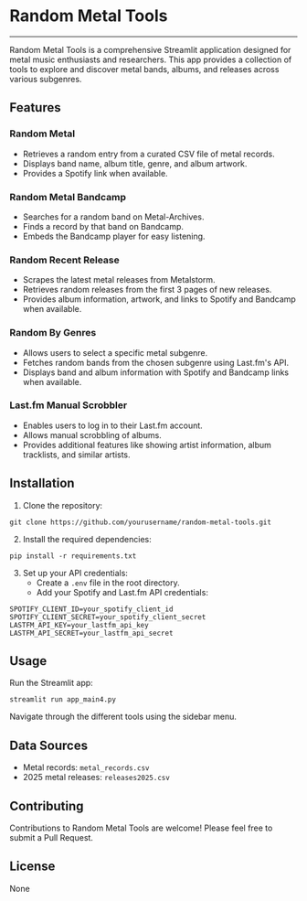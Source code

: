 # Random Metal Tools

---

Random Metal Tools is a comprehensive Streamlit application designed for metal music enthusiasts and researchers. This app provides a collection of tools to explore and discover metal bands, albums, and releases across various subgenres.

## Features

### Random Metal

- Retrieves a random entry from a curated CSV file of metal records.
- Displays band name, album title, genre, and album artwork.
- Provides a Spotify link when available.


### Random Metal Bandcamp

- Searches for a random band on Metal-Archives.
- Finds a record by that band on Bandcamp.
- Embeds the Bandcamp player for easy listening.


### Random Recent Release

- Scrapes the latest metal releases from Metalstorm.
- Retrieves random releases from the first 3 pages of new releases.
- Provides album information, artwork, and links to Spotify and Bandcamp when available.


### Random By Genres

- Allows users to select a specific metal subgenre.
- Fetches random bands from the chosen subgenre using Last.fm's API.
- Displays band and album information with Spotify and Bandcamp links when available.


### Last.fm Manual Scrobbler

- Enables users to log in to their Last.fm account.
- Allows manual scrobbling of albums.
- Provides additional features like showing artist information, album tracklists, and similar artists.


## Installation

1. Clone the repository:

```
git clone https://github.com/yourusername/random-metal-tools.git
```

2. Install the required dependencies:

```
pip install -r requirements.txt
```

3. Set up your API credentials:
    - Create a `.env` file in the root directory.
    - Add your Spotify and Last.fm API credentials:

```
SPOTIFY_CLIENT_ID=your_spotify_client_id
SPOTIFY_CLIENT_SECRET=your_spotify_client_secret
LASTFM_API_KEY=your_lastfm_api_key
LASTFM_API_SECRET=your_lastfm_api_secret
```


## Usage

Run the Streamlit app:

```
streamlit run app_main4.py
```

Navigate through the different tools using the sidebar menu.

## Data Sources

- Metal records: `metal_records.csv`
- 2025 metal releases: `releases2025.csv`


## Contributing

Contributions to Random Metal Tools are welcome! Please feel free to submit a Pull Request.

## License

None
